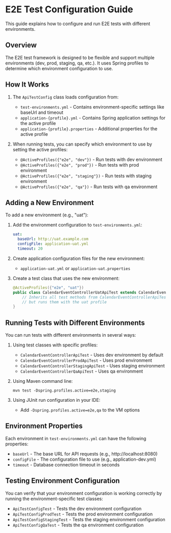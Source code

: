 # E2E Test Configuration Guide

This guide explains how to configure and run E2E tests with different environments.

## Overview

The E2E test framework is designed to be flexible and support multiple environments (dev, prod, staging, qa, etc.). It uses Spring profiles to determine which environment configuration to use.

## How It Works

1. The `ApiTestConfig` class loads configuration from:
   - `test-environments.yml` - Contains environment-specific settings like baseUrl and timeout
   - `application-{profile}.yml` - Contains Spring application settings for the active profile
   - `application-{profile}.properties` - Additional properties for the active profile

2. When running tests, you can specify which environment to use by setting the active profiles:
   - `@ActiveProfiles({"e2e", "dev"})` - Run tests with dev environment
   - `@ActiveProfiles({"e2e", "prod"})` - Run tests with prod environment
   - `@ActiveProfiles({"e2e", "staging"})` - Run tests with staging environment
   - `@ActiveProfiles({"e2e", "qa"})` - Run tests with qa environment

## Adding a New Environment

To add a new environment (e.g., "uat"):

1. Add the environment configuration to `test-environments.yml`:
   ```yaml
   uat:
     baseUrl: http://uat.example.com
     configFile: application-uat.yml
     timeout: 20
   ```

2. Create application configuration files for the new environment:
   - `application-uat.yml` or `application-uat.properties`

3. Create a test class that uses the new environment:
   ```java
   @ActiveProfiles({"e2e", "uat"})
   public class CalendarEventControllerUatApiTest extends CalendarEventControllerApiTest {
       // Inherits all test methods from CalendarEventControllerApiTest
       // but runs them with the uat profile
   }
   ```

## Running Tests with Different Environments

You can run tests with different environments in several ways:

1. Using test classes with specific profiles:
   - `CalendarEventControllerApiTest` - Uses dev environment by default
   - `CalendarEventControllerProdApiTest` - Uses prod environment
   - `CalendarEventControllerStagingApiTest` - Uses staging environment
   - `CalendarEventControllerQaApiTest` - Uses qa environment

2. Using Maven command line:
   ```
   mvn test -Dspring.profiles.active=e2e,staging
   ```

3. Using JUnit run configuration in your IDE:
   - Add `-Dspring.profiles.active=e2e,qa` to the VM options

## Environment Properties

Each environment in `test-environments.yml` can have the following properties:

- `baseUrl` - The base URL for API requests (e.g., http://localhost:8080)
- `configFile` - The configuration file to use (e.g., application-dev.yml)
- `timeout` - Database connection timeout in seconds

## Testing Environment Configuration

You can verify that your environment configuration is working correctly by running the environment-specific test classes:

- `ApiTestConfigTest` - Tests the dev environment configuration
- `ApiTestConfigProdTest` - Tests the prod environment configuration
- `ApiTestConfigStagingTest` - Tests the staging environment configuration
- `ApiTestConfigQaTest` - Tests the qa environment configuration